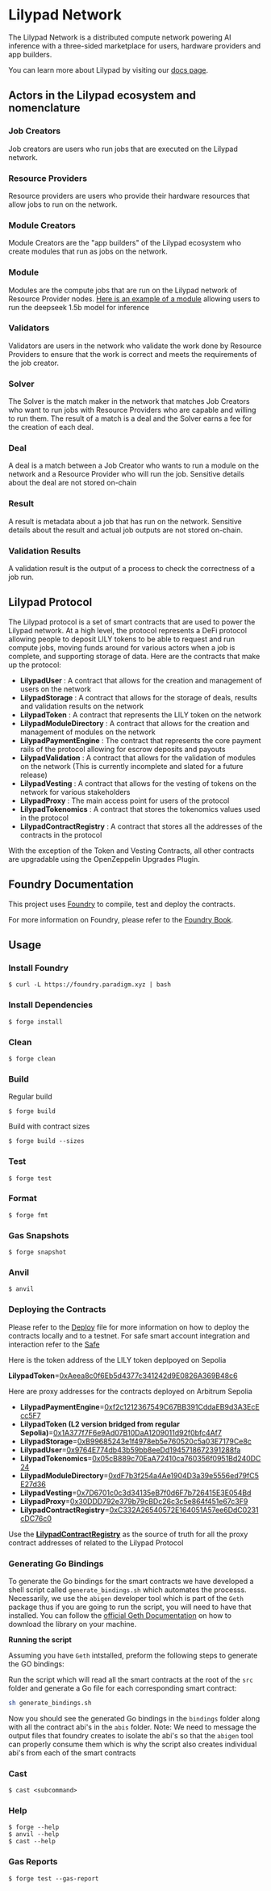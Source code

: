 # Lilypad Network

The Lilypad Network is a distributed compute network powering AI inference with a three-sided marketplace for users, hardware providers and app builders.

You can learn more about Lilypad by visiting our [docs page](https://docs.lilypad.tech).

## Actors in the Lilypad ecosystem and nomenclature

### Job Creators

Job creators are users who run jobs that are executed on the Lilypad network.

### Resource Providers

Resource providers are users who provide their hardware resources that allow jobs to run on the network.

### Module Creators

Module Creators are the "app builders" of the Lilypad ecosystem who create modules that run as jobs on the network.

### Module
Modules are the compute jobs that are run on the Lilypad network of Resource Provider nodes.  [Here is an example of a module](https://github.com/narbs91/lilypad-ollama-deepseek-r1-1-5b) allowing users to run the deepseek 1.5b model for inference

### Validators

Validators are users in the network who validate the work done by Resource Providers to ensure that the work is correct and meets the requirements of the job creator.

### Solver

The Solver is the match maker in the network that matches Job Creators who want to run jobs with Resource Providers who are capable and willing to run them. The result of a match is a deal and the Solver earns a fee for the creation of each deal.

### Deal

A deal is a match between a Job Creator who wants to run a module on the network and a Resource Provider who will run the job.  Sensitive details about the deal are not stored on-chain

### Result

A result is metadata about a job that has run on the network. Sensitive details about the result and actual job outputs are not stored on-chain.

### Validation Results

A validation result is the output of a process to check the correctness of a job run.

## Lilypad Protocol

The Lilypad protocol is a set of smart contracts that are used to power the Lilypad network. At a high level, the protocol represents a DeFi protocol allowing people to deposit LILY tokens to be able to request and run compute jobs, moving funds around for various actors when a job is complete, and supporting storage of data.  Here are the contracts that make up the protocol:

- **LilypadUser** : A contract that allows for the creation and management of users on the network
- **LilypadStorage** : A contract that allows for the storage of deals, results and validation results on the network
- **LilypadToken** : A contract that represents the LILY token on the network
- **LilypadModuleDirectory** : A contract that allows for the creation and management of modules on the network
- **LilypadPaymentEngine** : The contract that represents the core payment rails of the protocol allowing for escrow deposits and payouts
- **LilypadValidation** : A contract that allows for the validation of modules on the network (This is currently incomplete and slated for a future release)
- **LilypadVesting** : A contract that allows for the vesting of tokens on the network for various stakeholders
- **LilypadProxy** : The main access point for users of the protocol
- **LilypadTokenomics** : A contract that stores the tokenomics values used in the protocol
- **LilypadContractRegistry** : A contract that stores all the addresses of the contracts in the protocol

With the exception of the Token and Vesting Contracts, all other contracts are upgradable using the OpenZeppelin Upgrades Plugin.

## Foundry Documentation

This project uses [Foundry](https://getfoundry.sh/) to compile, test and deploy the contracts.

For more information on Foundry, please refer to the [Foundry Book](https://book.getfoundry.sh/).

## Usage

### Install Foundry

```shell
$ curl -L https://foundry.paradigm.xyz | bash
```

### Install Dependencies

```shell
$ forge install
```

### Clean

```shell
$ forge clean
```

### Build

Regular build
```shell
$ forge build
```

Build with contract sizes
```shell
$ forge build --sizes
```

### Test

```shell
$ forge test
```

### Format

```shell
$ forge fmt
```

### Gas Snapshots

```shell
$ forge snapshot
```

### Anvil

```shell
$ anvil
```

### Deploying the Contracts

Please refer to the [Deploy](./docs/DEPLOY_STEPS.md) file for more information on how to deploy the contracts locally and to a testnet.
For safe smart account integration and interaction refer to the [Safe](./docs/SAFE_CONNECT.md)

Here is the token address of the LILY token deplpoyed on Sepolia

**LilypadToken**=[0xAeea8c0f6Eb5d4377c341242d9E0826A369B48c6](https://sepolia.etherscan.io/address/0xAeea8c0f6Eb5d4377c341242d9E0826A369B48c6)

Here are proxy addresses for the contracts deployed on Arbitrum Sepolia

- **LilypadPaymentEngine**=[0xf2c1212367549C67BB391CddaEB9d3A3EcEcc5F7](https://sepolia.arbiscan.io/address/0xf2c1212367549C67BB391CddaEB9d3A3EcEcc5F7)
- **LilypadToken (L2 version bridged from regular Sepolia)**=[0x1A377f7F6e9Ad07B10DaA1209011d92f0bfc4Af7](https://sepolia.arbiscan.io/address/0x1A377f7F6e9Ad07B10DaA1209011d92f0bfc4Af7)
- **LilypadStorage**=[0xB99685243e1f4978eb5e760520c5a03E7179Ce8c](https://sepolia.arbiscan.io/address/0xB99685243e1f4978eb5e760520c5a03E7179Ce8c)
- **LilypadUser**=[0x9764E774db43b59bb8eeDd1945718672391288fa](https://sepolia.arbiscan.io/address/0x9764E774db43b59bb8eeDd1945718672391288fa)
- **LilypadTokenomics**=[0x05cB889c70EaA72410ca760356f0951Bd240DC24](https://sepolia.arbiscan.io/address/0x05cB889c70EaA72410ca760356f0951Bd240DC24)
- **LilypadModuleDirectory**=[0xdF7b3f254a4Ae1904D3a39e5556ed79fC5E27d36](https://sepolia.arbiscan.io/address/0xdF7b3f254a4Ae1904D3a39e5556ed79fC5E27d36)
- **LilypadVesting**=[0x7D6701c0c3d34135eB7f0d6F7b726415E3E054Bd](https://sepolia.arbiscan.io/address/0x7D6701c0c3d34135eB7f0d6F7b726415E3E054Bd)
- **LilypadProxy**=[0x30DDD792e379b79cBDc26c3c5e864f451e67c3F9](https://sepolia.arbiscan.io/address/0x30DDD792e379b79cBDc26c3c5e864f451e67c3F9)
- **LilypadContractRegistry**=[0xC332A26540572E164051A57ee6DdC0231cDC76c0](https://sepolia.arbiscan.io/address/0xC332A26540572E164051A57ee6DdC0231cDC76c0#readProxyContract)

Use the **[LilypadContractRegistry](https://sepolia.arbiscan.io/address/0xC332A26540572E164051A57ee6DdC0231cDC76c0#readProxyContract)** as the source of truth for all the proxy contract addresses of related to the Lilypad Protocol

### Generating Go Bindings

To generate the Go bindings for the smart contracts we have developed a shell script called `generate_bindings.sh` which automates the processs.  Necessarily, we use the `abigen` developer tool which is part of the `Geth` package thus if you are going to run the script, you will need to have that installed. You can follow the [official Geth Documentation](https://geth.ethereum.org/docs/getting-started/installing-geth) on how to download the library on your machine.

**Running the script**

Assuming you have `Geth` intstalled, preform the following steps to generate the GO bindings:

Run the script which will read all the smart contracts at the root of the `src` folder and generate a Go file for each corresponding smart contract:
```bash
sh generate_bindings.sh
```

Now you should see the generated Go bindings in the `bindings` folder along with all the contract abi's in the `abis` folder.  Note: We need to message the output files that foundry creates to isolate the abi's so that the `abigen` tool can properly consume them which is why the script also creates individual abi's from each of the smart contracts 

### Cast

```shell
$ cast <subcommand>
```

### Help

```shell
$ forge --help
$ anvil --help
$ cast --help
```

### Gas Reports

```shell
$ forge test --gas-report
```

